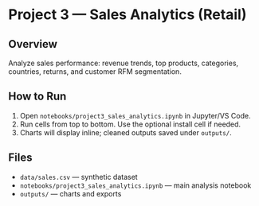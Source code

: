 # Project 3 — Sales Analytics (Retail)

## Overview
Analyze sales performance: revenue trends, top products, categories, countries, returns, and customer RFM segmentation.

## How to Run
1. Open `notebooks/project3_sales_analytics.ipynb` in Jupyter/VS Code.
2. Run cells from top to bottom. Use the optional install cell if needed.
3. Charts will display inline; cleaned outputs saved under `outputs/`.

## Files
- `data/sales.csv` — synthetic dataset
- `notebooks/project3_sales_analytics.ipynb` — main analysis notebook
- `outputs/` — charts and exports
